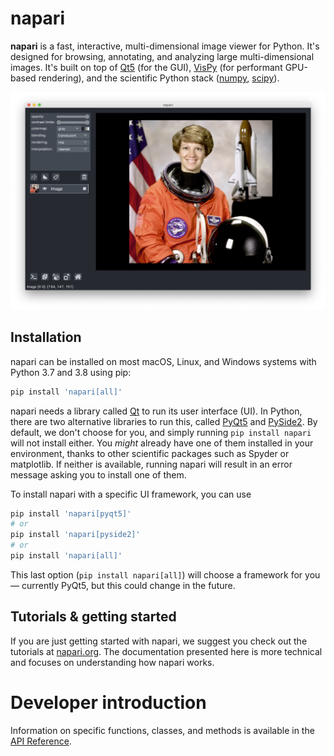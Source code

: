 # napari

**napari** is a fast, interactive, multi-dimensional image viewer for Python.
It's designed for browsing, annotating, and analyzing large multi-dimensional
images. It's built on top of [Qt5](https://doc.qt.io/qt-5/) (for the GUI),
[VisPy](http://vispy.org/) (for performant GPU-based rendering), and the
scientific Python stack ([numpy](https://numpy.org/),
[scipy](https://www.scipy.org/)).

![add-image](images/screenshot-add-image.png)

## Installation

napari can be installed on most macOS, Linux, and Windows systems with
Python 3.7 and 3.8 using pip:

```sh
pip install 'napari[all]'
```

napari needs a library called [Qt](https://www.qt.io/) to run its user
interface (UI). In Python, there are two alternative libraries to run this,
called [PyQt5](https://www.riverbankcomputing.com/software/pyqt/download5)
and [PySide2](https://doc.qt.io/qtforpython/). By default, we don't choose
for you, and simply running `pip install napari` will not install either. You
*might* already have one of them installed in your environment, thanks to other
scientific packages such as Spyder or matplotlib. If neither is available,
running napari will result in an error message asking you to install one of
them.

To install napari with a specific UI framework, you can use

```sh
pip install 'napari[pyqt5]'
# or
pip install 'napari[pyside2]'
# or
pip install 'napari[all]'
```

This last option (`pip install napari[all]`) will choose a framework for
you — currently PyQt5, but this could change in the future.

## Tutorials & getting started

If you are just getting started with napari, we suggest you check out the
tutorials at [napari.org](http://napari.org).  The documentation presented
here is more technical and focuses on understanding how napari works.

# Developer introduction

Information on specific functions, classes, and methods is available in the
[API Reference](api).

